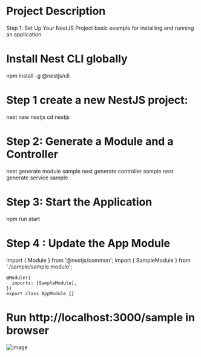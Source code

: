 # Project Description
 Step 1: Set Up Your NestJS Project basic example for installing and running an application

# Install Nest CLI globally
npm install -g @nestjs/cli

# Step 1 create a new NestJS project:
   nest new nestjs
   cd nestjs 

# Step 2: Generate a Module and a Controller 

   nest generate module sample
   nest generate controller sample
   nest generate service sample 
   

# Step 3: Start the Application
  npm run start

# Step 4 :  Update the App Module  

   import { Module } from '@nestjs/common';
   import { SampleModule } from './sample/sample.module';
 
    @Module({
      imports: [SampleModule],
    })
    export class AppModule {}

# Run http://localhost:3000/sample in browser 

![image](https://github.com/user-attachments/assets/2f288715-5345-4b15-96ca-484fd5354281)
